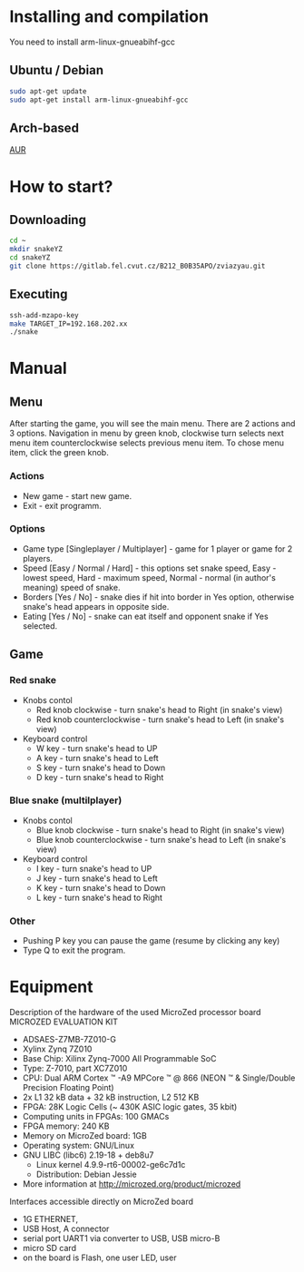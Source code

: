 # Installing and compilation
You need to install arm-linux-gnueabihf-gcc
## Ubuntu / Debian
```bash
sudo apt-get update
sudo apt-get install arm-linux-gnueabihf-gcc
```
## Arch-based
[AUR](https://aur.archlinux.org/packages/arm-linux-gnueabihf-gcc)

# How to start?
## Downloading
```bash
cd ~
mkdir snakeYZ 
cd snakeYZ
git clone https://gitlab.fel.cvut.cz/B212_B0B35APO/zviazyau.git
```

## Executing
```bash
ssh-add-mzapo-key
make TARGET_IP=192.168.202.xx
./snake
```

# Manual
## Menu 
After starting the game, you will see the main menu. There are 2 actions and 3 options. Navigation in menu by green knob, clockwise turn selects next menu item сounterclockwise selects previous menu item. To chose menu item, click the green knob.
### Actions
* New game - start new game.
* Exit - exit programm.
### Options
* Game type [Singleplayer / Multiplayer] - game for 1 player or game for 2 players.
* Speed [Easy / Normal / Hard] - this options set snake speed, Easy - lowest speed, Hard - maximum speed, Normal - normal (in author's meaning) speed of snake.
* Borders [Yes / No] - snake dies if hit into border in Yes option, otherwise snake's head appears in opposite side.
* Eating [Yes / No] - snake can eat itself and opponent snake if Yes selected.

## Game
### Red snake
* Knobs contol
  * Red knob clockwise - turn snake's head to Right (in snake's view)
  * Red knob сounterclockwise - turn snake's head to
    Left (in snake's view)
* Keyboard control
  * W key - turn snake's head to UP
  * A key - turn snake's head to Left
  * S key - turn snake's head to Down
  * D key - turn snake's head to Right

### Blue snake (multilplayer)
* Knobs contol
  * Blue knob clockwise - turn snake's head to Right (in snake's view)
  * Blue knob сounterclockwise - turn snake's head to
    Left (in snake's view)
* Keyboard control
  * I key - turn snake's head to UP
  * J key - turn snake's head to Left
  * K key - turn snake's head to Down
  * L key - turn snake's head to Right

### Other
* Pushing P key you can pause the game (resume by clicking any key)
* Type Q to exit the program.

# Equipment
Description of the hardware of the used MicroZed processor board
MICROZED EVALUATION KIT
* ADSAES-Z7MB-7Z010-G
* Xylinx Zynq 7Z010
* Base Chip: Xilinx Zynq-7000 All Programmable SoC
* Type: Z-7010, part XC7Z010
* CPU: Dual ARM Cortex ™ -A9 MPCore ™ @ 866 (NEON ™ & Single/Double Precision
Floating Point)
* 2x L1 32 kB data + 32 kB instruction, L2 512 KB
* FPGA: 28K Logic Cells (~ 430K ASIC logic gates, 35 kbit)
* Computing units in FPGAs: 100 GMACs
* FPGA memory: 240 KB
* Memory on MicroZed board: 1GB
* Operating system: GNU/Linux
* GNU LIBC (libc6) 2.19-18 + deb8u7
  * Linux kernel 4.9.9-rt6-00002-ge6c7d1c
  * Distribution: Debian Jessie
* More information at http://microzed.org/product/microzed

Interfaces accessible directly on MicroZed board
* 1G ETHERNET,
* USB Host, A connector
* serial port UART1 via converter to USB, USB micro-B
* micro SD card
* on the board is Flash, one user LED, user 